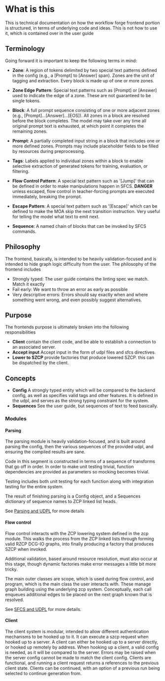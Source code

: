 # What is this

This is technical documentation on how the workflow forge frontend portion is structured, in terms of underlying code and ideas. This is not how to use it, which is contained over in the user guide

## Terminology

Going forward it is important to keep the following terms in mind:

- **Zone**: A region of tokens delimited by two special text patterns defined in the config (e.g., a [Prompt] to [Answer] span). Zones are the unit of tagging and extraction. Every block is made up of one or more zones.

- **Zone Edge Pattern**: Special text patterns such as [Prompt] or [Answer] used to indicate the edge of a zone. These are not guaranteed to be single tokens.

- **Block**: A full prompt sequence consisting of one or more adjacent zones (e.g., [Prompt]...[Answer]...[EOS]). All zones in a block are resolved before the block completes. The model may take over any time all original prompt text is exhausted, at which point it completes the remaining zones.

- **Prompt**: A partially completed input string in a block that includes one or more defined zones. Prompts may include placeholder fields to be filled by resources during preprocessing.

- **Tags**: Labels applied to individual zones within a block to enable selective extraction of generated tokens for training, evaluation, or filtering.

- **Flow Control Pattern**: A special text pattern such as '[Jump]' that can be defined in order to make manipulations happen in SFCS. **DANGER** unless escaped, flow control in teacher-forcing prompts are executed immediately, breaking the prompt.

- **Escape Pattern**: A special text pattern such as '[Escape]' which can be defined to make the MOA skip the next transition instruction. Very useful for telling the model what text to emit next.

- **Sequence**: A named chain of blocks that can be invoked by SFCS commands.

## Philosophy

The frontend, basically, is intended to be heavily validation-focused and is intended to hide graph logic difficulty from the user. The philosophy of the frontend includes

* Strongly typed: The user guide contains the linting spec we match. Match it exactly
* Fail early: We want to throw an error as early as possible
* Very descriptive errors: Errors should say exactly when and where something went wrong, and even possibly suggest alternatives.

## Purpose

The frontends purpose is ultimately broken into the following responsibilities

* **Client** contain the client code, and be able to establish a connection to an associated server.
* **Accept input** Accept input in the form of udpl files and sfcs directives. 
* **Lower to SZCP** provide factories that produce lowered SZCP. this can be dispatched by the client.

## Concepts

* **Config** A strongly typed entity which will be compared to the backend config, as well as specifies valid tags and other features. It is defined in the udpl, and serves as the strong typing constraint for the system.
* **Sequences** See the user guide, but sequences of text to feed basically.

### Modules

#### Parsing

The parsing module is heavily validation-focused, and is built around parsing the config, then the various sequences of the provided udpl, and ensuring the compiled results are sane. 

Code in this segment is constructed in terms of a sequence of transforms that go off in order. In order to make unit testing trivial, function dependencies are provided as parameters so mocking becomes trivial. 

Testing includes both unit testing for each function along with integration testing for the entire system.

The result of finishing parsing is a Config object, and a Sequences dictionary of sequence names to ZCP linked list heads.

See [Parsing and UDPL](Parsing%20and%20UDPL.md) for more details

#### Flow control

Flow control interacts with the ZCP lowering system defined in the zcp module. This walks the process from the ZCP linked lists through forming valid RZCP DCG-IO graphs, into finally producing a factory that produces SZCP when invoked. 

Additional validation, based around resource resolution, must also occur at this stage, though dynamic factories make error messages a little bit more tricky. 

The main outer classes are scope, which is used during flow control, and program, which is the main class the user interacts with. These manage graph building using the underlying zcp system. Conceptually, each call enqueues additional edges to be placed on the next graph known that is resolved.

See [SFCS and UDPL](SFCS%20and%20flow%20control.md) for more details.

#### Client

The client system is modular, intended to allow different authentication mechanisms to be hooked up to it. It can execute a szcp request when hooked up to a server. A client can either be hooked up to a server directly, or hooked up remotely by address. When hooking up a client, a valid config is needed, as it will be compared to the server. Errors may be raised when the server config cannot be made to match the client config. Clients are functional, and running a client request returns a references to the previous client state. Clients can be continued, with an option of a previous run being selected to continue generation from.



